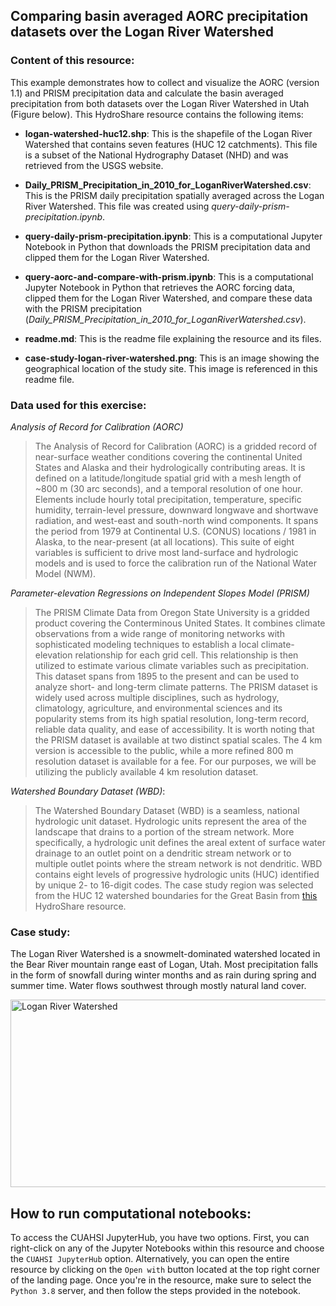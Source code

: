 ## Comparing basin averaged AORC precipitation datasets over the Logan River Watershed

### Content of this resource:
This example demonstrates how to collect and visualize the AORC (version 1.1) and PRISM precipitation data and calculate the basin averaged precipitation from both datasets over the Logan River Watershed in Utah (Figure below). This HydroShare resource contains the following items:

- **logan-watershed-huc12.shp**: This is the shapefile of the Logan River Watershed that contains seven features (HUC 12 catchments). This file is a subset of the National Hydrography Dataset (NHD) and was retrieved from the USGS website. 

- **Daily_PRISM_Precipitation_in_2010_for_LoganRiverWatershed.csv**: This is the PRISM daily precipitation spatially averaged across the Logan River Watershed. This file was created using *query-daily-prism-precipitation.ipynb*.  

- **query-daily-prism-precipitation.ipynb**: This is a computational Jupyter Notebook in Python that downloads the PRISM precipitation data and clipped them for the Logan River Watershed. 

- **query-aorc-and-compare-with-prism.ipynb**: This is a computational Jupyter Notebook in Python that retrieves the AORC forcing data, clipped them for the Logan River Watershed, and compare these data with the PRISM precipitation (*Daily_PRISM_Precipitation_in_2010_for_LoganRiverWatershed.csv*).

- **readme.md**: This is the readme file explaining the resource and its files.

- **case-study-logan-river-watershed.png**: This is an image showing the geographical location of the study site. This image is referenced in this readme file.

### Data used for this exercise:

*Analysis of Record for Calibration (AORC)*  
>The Analysis of Record for Calibration (AORC) is a gridded record of near-surface weather conditions covering the continental United States and Alaska and their hydrologically contributing areas. It is defined on a latitude/longitude spatial grid with a mesh length of ~800 m (30 arc seconds), and a temporal resolution of one hour. Elements include hourly total precipitation, temperature, specific humidity, terrain-level pressure, downward longwave and shortwave radiation, and west-east and south-north wind components. It spans the period from 1979 at Continental U.S. (CONUS) locations / 1981 in Alaska, to the near-present (at all locations). This suite of eight variables is sufficient to drive most land-surface and hydrologic models and is used to force the calibration run of the National Water Model (NWM).

*Parameter-elevation Regressions on Independent Slopes Model (PRISM)*
> The PRISM Climate Data from Oregon State University is a gridded product covering the Conterminous United States. It combines climate observations from a wide range of monitoring networks with sophisticated modeling techniques to establish a local climate-elevation relationship for each grid cell. This relationship is then utilized to estimate various climate variables such as precipitation. This dataset spans from 1895 to the present and can be used to analyze short- and long-term climate patterns. The PRISM dataset is widely used across multiple disciplines, such as hydrology, climatology, agriculture, and environmental sciences and its popularity stems from its high spatial resolution, long-term record, reliable data quality, and ease of accessibility. It is worth noting that the PRISM dataset is available at two distinct spatial scales. The 4 km version is accessible to the public, while a more refined 800 m resolution dataset is available for a fee. For our purposes, we will be utilizing the publicly available 4 km resolution dataset.

*Watershed Boundary Dataset (WBD)*:
> The Watershed Boundary Dataset (WBD) is a seamless, national hydrologic unit dataset. Hydrologic units represent the area of the landscape that drains to a portion of the stream network. More specifically, a hydrologic unit defines the areal extent of surface water drainage to an outlet point on a dendritic stream network or to multiple outlet points where the stream network is not dendritic. WBD contains eight levels of progressive hydrologic units (HUC) identified by unique 2- to 16-digit codes. The case study region was selected from the HUC 12 watershed boundaries for the Great Basin from [this](https://www.hydroshare.org/resource/965eab1801c342a58a463f386c9f3e9b/) HydroShare resource. 

### Case study:
The Logan River Watershed is a snowmelt-dominated watershed located in the Bear River mountain range east of Logan, Utah. Most precipitation falls in the form of snowfall during winter months and as rain during spring and summer time. Water flows southwest through mostly natural land cover. 

<img src="https://www.hydroshare.org/resource/709bc880194046e3b79b0da56ad090fa/data/contents/case-study-logan-river-watershed.png" alt="Logan River Watershed" width="750" height="300">


## How to run computational notebooks:
To access the CUAHSI JupyterHub, you have two options. First, you can right-click on any of the Jupyter Notebooks within this resource and choose the `CUAHSI JupyterHub` option. Alternatively, you can open the entire resource by clicking on the `Open with` button located at the top right corner of the landing page. Once you're in the resource, make sure to select the `Python 3.8` server, and then follow the steps provided in the notebook.
